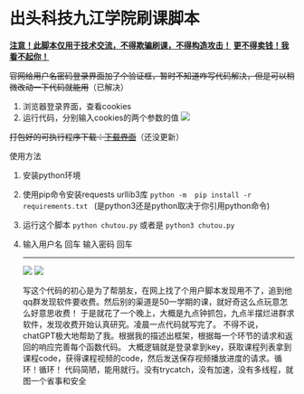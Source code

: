 # 出头科技九江学院刷课脚本

<u>**注意！此脚本仅用于技术交流，不得欺骗刷课，不得构造攻击！**</u>
<u>**更不得卖钱！我看不起你！</u>**

~~官网给用户名密码登录界面加了个验证框，暂时不知道咋写代码解决，但是可以稍微改动一下代码就能用~~（已解决）

1. 浏览器登录界面，查看cookies
2. 运行代码，分别输入cookies的两个参数的值
![](https://yjn140.site/post-images/1690542650553.png)

~~打包好的可执行程序下载：[下载界面](https://github.com/yjn140/superchutou-jjxy/releases)~~（还没更新）

使用方法

1. 安装python环境

2. 使用pip命令安装requests urllib3库  `python -m  pip install -r requirements.txt ` (是python3还是python取决于你引用python命令)

3. 运行这个脚本  `python chutou.py` 或者是 `python3 chutou.py`

4. 输入用户名 回车 输入密码 回车

   ------

   ![](https://yjn140.site/post-images/1685548987305.jpg)
   ![](https://yjn140.site/post-images/1685549382354.png)

   写这个代码的初心是为了帮朋友，在网上找了个用户脚本发现用不了，追到他qq群发现软件要收费。然后别的渠道是50一学期的课，就好奇这么点玩意怎么好意思收费！
   于是就花了一个晚上，大概是九点钟抓包，九点半摆烂进群求软件，发现收费开始认真研究。凌晨一点代码就写完了。
   不得不说，chatGPT极大地帮助了我。根据我的描述出框架，根据每一个环节的请求和返回的响应完善每个函数代码。
   大概逻辑就是登录拿到key，获取课程列表拿到课程code，获得课程视频的code，然后发送保存视频播放进度的请求。循环！循环！
   代码简陋，能用就行。没有trycatch，没有加速，没有多线程，就图一个省事和安全

